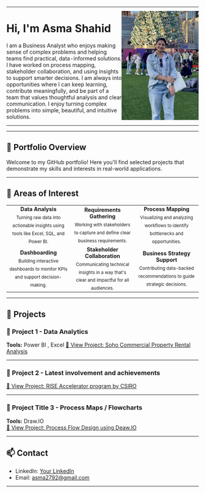 <!-- Intro with image -->
<table style="border: none;">
  <tr>
    <td style="vertical-align: top; padding: 0; border: none; width: 60%;">
      <h1>Hi, I'm Asma Shahid</h1>
      <p>
        I am a Business Analyst who enjoys making sense of complex problems and helping teams find practical, data-informed solutions. I have worked on process mapping, stakeholder collaboration, and using insights to support smarter decisions. I am always into opportunities where I can keep learning, contribute meaningfully, and be part of a team that values thoughtful analysis and clear communication.
        I enjoy turning complex problems into simple, beautiful, and intuitive solutions.
      </p>
    </td>
    <td style="text-align: right; padding: 0; border: none; width: 40%;">
      <img src="Resume_image.png" alt="Your Image" width="800">
    </td>
  </tr>
</table>

---

## 📁 Portfolio Overview

Welcome to my GitHub portfolio! Here you'll find selected projects that demonstrate my skills and interests in real-world applications.

---

## 🎯 Areas of Interest

<table>
  <tr>
    <td align="center" width="33%">
      <strong>Data Analysis</strong><br/>
      <sub>Turning raw data into actionable insights using tools like Excel, SQL, and Power BI.</sub>
    </td>
    <td align="center" width="33%">
      <strong>Requirements Gathering</strong><br/>
      <sub>Working with stakeholders to capture and define clear business requirements.</sub>
    </td>
    <td align="center" width="33%">
      <strong>Process Mapping</strong><br/>
      <sub>Visualizing and analyzing workflows to identify bottlenecks and opportunities.</sub>
    </td>
  </tr>
  <tr>
    <td align="center" width="33%">
      <strong>Dashboarding</strong><br/>
      <sub>Building interactive dashboards to monitor KPIs and support decision-making.</sub>
    </td>
    <td align="center" width="33%">
      <strong>Stakeholder Collaboration</strong><br/>
      <sub>Communicating technical insights in a way that's clear and impactful for all audiences.</sub>
    </td>
    <td align="center" width="33%">
      <strong>Business Strategy Support</strong><br/>
      <sub>Contributing data-backed recommendations to guide strategic decisions.</sub>
    </td>
  </tr>
</table>



---

## 🚀 Projects

### 🔹 Project 1 - Data Analytics
**Tools:** Power BI , Excel
[📂 View Project: Soho Commercial Property Rental Analysis](./dataAnalytics.md)


---

### 🔹 Project 2 - Latest involvement and achievements
[📂 View Project: RISE Accelerator program by CSIRO](./achievements.md)

---

### 🔹 Project Title 3 - Process Maps / Flowcharts
**Tools:** Draw.IO  
[📂 View Project: Process Flow Design using Deaw.IO](./achievements.md)

---

## 📫 Contact

- LinkedIn: [Your LinkedIn](https://linkedin.com/in/your-profile)
- Email: asma2792@gmail.com

---

